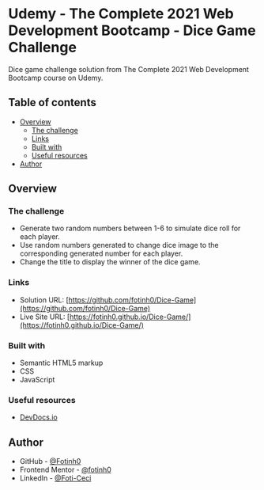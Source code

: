 # Udemy - The Complete 2021 Web Development Bootcamp - Dice Game Challenge

Dice game challenge solution from The Complete 2021 Web Development Bootcamp course on Udemy.

## Table of contents

- [Overview](#overview)
  - [The challenge](#the-challenge)
  - [Links](#links)
  - [Built with](#built-with)
  - [Useful resources](#useful-resources)
- [Author](#author)

## Overview

### The challenge

- Generate two random numbers between 1-6 to simulate dice roll for each player. 
- Use random numbers generated to change dice image to the corresponding generated number for each player.
- Change the title to display the winner of the dice game.

### Links

- Solution URL: [https://github.com/fotinh0/Dice-Game](https://github.com/fotinh0/Dice-Game)
- Live Site URL: [https://fotinh0.github.io/Dice-Game/](https://fotinh0.github.io/Dice-Game/)

### Built with

- Semantic HTML5 markup
- CSS 
- JavaScript

### Useful resources
- [DevDocs.io](https://devdocs.io/css/)

## Author

- GitHub - [@Fotinh0](https://github.com/fotinh0)
- Frontend Mentor - [@fotinh0](https://www.frontendmentor.io/profile/fotinh0)
- LinkedIn - [@Foti-Ceci](https://www.linkedin.com/in/foti-ceci/)